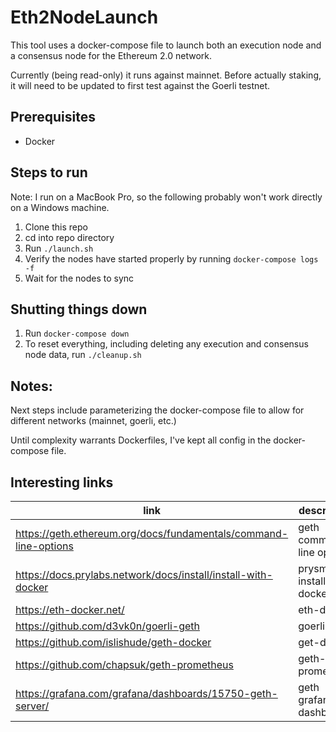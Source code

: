 # Eth2NodeLaunch
This tool uses a docker-compose file to launch both an execution node and a consensus node for the Ethereum 2.0 network. 

Currently (being read-only) it runs against mainnet.  Before actually staking, it will need to be updated to first test against the Goerli testnet.

## Prerequisites
- Docker

## Steps to run
Note:  I run on a MacBook Pro, so the following probably won't work directly on a Windows machine.

1. Clone this repo
2. cd into repo directory
3. Run `./launch.sh`
4. Verify the nodes have started properly by running `docker-compose logs -f`
5. Wait for the nodes to sync

## Shutting things down
1. Run `docker-compose down`
2. To reset everything, including deleting any execution and consensus node data, run `./cleanup.sh`

## Notes:
Next steps include parameterizing the docker-compose file to allow for different networks (mainnet, goerli, etc.)

Until complexity warrants Dockerfiles, I've kept all config in the docker-compose file.

## Interesting links

| link | description |
| --- | --- |
| https://geth.ethereum.org/docs/fundamentals/command-line-options | geth command line options |
| https://docs.prylabs.network/docs/install/install-with-docker | prysm install with docker |
| https://eth-docker.net/ | eth-docker |
| https://github.com/d3vk0n/goerli-geth | goerli geth |
| https://github.com/islishude/geth-docker | get-docker |
| https://github.com/chapsuk/geth-prometheus | geth-prometheus |
| https://grafana.com/grafana/dashboards/15750-geth-server/ | geth grafana dashboard |


